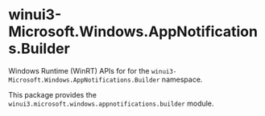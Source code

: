 <!-- warning: Please don't edit this file. It was automatically generated. -->

# winui3-Microsoft.Windows.AppNotifications.Builder

Windows Runtime (WinRT) APIs for for the `winui3-Microsoft.Windows.AppNotifications.Builder` namespace.

This package provides the `winui3.microsoft.windows.appnotifications.builder` module.
